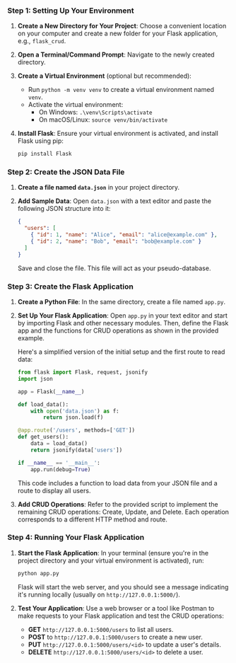### Step 1: Setting Up Your Environment

1. **Create a New Directory for Your Project**: Choose a convenient location on your computer and create a new folder for your Flask application, e.g., `flask_crud`.

2. **Open a Terminal/Command Prompt**: Navigate to the newly created directory.

3. **Create a Virtual Environment** (optional but recommended):
   - Run `python -m venv venv` to create a virtual environment named `venv`.
   - Activate the virtual environment:
     - On Windows: `.\venv\Scripts\activate`
     - On macOS/Linux: `source venv/bin/activate`

4. **Install Flask**: Ensure your virtual environment is activated, and install Flask using pip:
   ```bash
   pip install Flask
   ```

### Step 2: Create the JSON Data File

1. **Create a file named `data.json`** in your project directory.

2. **Add Sample Data**: Open `data.json` with a text editor and paste the following JSON structure into it:
   ```json
   {
     "users": [
       { "id": 1, "name": "Alice", "email": "alice@example.com" },
       { "id": 2, "name": "Bob", "email": "bob@example.com" }
     ]
   }
   ```
   Save and close the file. This file will act as your pseudo-database.

### Step 3: Create the Flask Application

1. **Create a Python File**: In the same directory, create a file named `app.py`.

2. **Set Up Your Flask Application**: Open `app.py` in your text editor and start by importing Flask and other necessary modules. Then, define the Flask app and the functions for CRUD operations as shown in the provided example.

   Here's a simplified version of the initial setup and the first route to read data:
   ```python
   from flask import Flask, request, jsonify
   import json

   app = Flask(__name__)

   def load_data():
       with open('data.json') as f:
           return json.load(f)

   @app.route('/users', methods=['GET'])
   def get_users():
       data = load_data()
       return jsonify(data['users'])

   if __name__ == '__main__':
       app.run(debug=True)
   ```
   This code includes a function to load data from your JSON file and a route to display all users.

3. **Add CRUD Operations**: Refer to the provided script to implement the remaining CRUD operations: Create, Update, and Delete. Each operation corresponds to a different HTTP method and route.

### Step 4: Running Your Flask Application

1. **Start the Flask Application**: In your terminal (ensure you're in the project directory and your virtual environment is activated), run:
   ```bash
   python app.py
   ```
   Flask will start the web server, and you should see a message indicating it's running locally (usually on `http://127.0.0.1:5000/`).

2. **Test Your Application**: Use a web browser or a tool like Postman to make requests to your Flask application and test the CRUD operations:
   - **GET** `http://127.0.0.1:5000/users` to list all users.
   - **POST** to `http://127.0.0.1:5000/users` to create a new user.
   - **PUT** `http://127.0.0.1:5000/users/<id>` to update a user's details.
   - **DELETE** `http://127.0.0.1:5000/users/<id>` to delete a user.